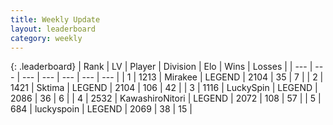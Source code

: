 ```yaml
---
title: Weekly Update
layout: leaderboard
category: weekly
---
```


{: .leaderboard}
| Rank | LV | Player | Division | Elo | Wins | Losses |
| --- | --- | --- | --- | --- | --- | --- |
| <span data-change="10">1</span> | 1213 | <span title="ID: 416373">Mirakee</span> | LEGEND | <span data-change="217">2104</span> | <span data-change="32">35</span> | <span data-change="6">7</span> |
| <span data-change="10">2</span> | 1421 | <span title="ID: 353063">Sktima</span> | LEGEND | <span data-change="229">2104</span> | <span data-change="105">106</span> | <span data-change="39">42</span> |
| <span data-change="-">3</span> | 1116 | <span title="ID: 498412">LuckySpin</span> | LEGEND | <span data-change="-">2086</span> | <span data-change="-">36</span> | <span data-change="-">6</span> |
| <span data-change="0">4</span> | 2532 | <span title="ID: 164871">KawashiroNitori</span> | LEGEND | <span data-change="158">2072</span> | <span data-change="98">108</span> | <span data-change="52">57</span> |
| <span data-change="3">5</span> | 684 | <span title="ID: 512212">luckyspoin</span> | LEGEND | <span data-change="169">2069</span> | <span data-change="35">38</span> | <span data-change="13">15</span> |